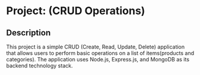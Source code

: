 # Project:  (CRUD Operations)
## Description
This project is a simple CRUD (Create, Read, Update, Delete) application that allows users to perform basic operations on a list of items(products and categories). The application uses Node.js, Express.js, and MongoDB as its backend technology stack.